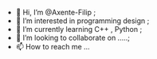 - 👋 Hi, I’m @Axente-Filip ;
- 👀 I’m interested in programming design ;
- 🌱 I’m currently learning C++ , Python ;
- 💞️ I’m looking to collaborate on .....;
- 📫 How to reach me ...

<!---
Axente-Filip/Axente-Filip is a ✨ special ✨ repository because its `README.md` (this file) appears on your GitHub profile.
You can click the Preview link to take a look at your changes.
--->
